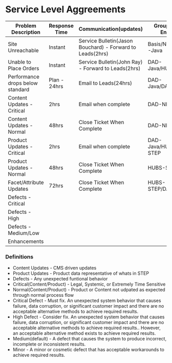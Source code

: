 # Service Level Aggreements



| Problem Description       | Response Time    | Communication(updates)     | Group(s) to Enage |
| ------------------------- | ---------------- | ----------------- |----------------|
| Site Unreachable| Instant | Service Bulletin(Jason Bouchard) - Forward to Leads(2hrs)| Basis/NTT/DAD-Java
| Unable to Place Orders| Instant | Service Bulletin(John Ray) - Forward to Leads(2hrs)| DAD-Java/HUBS
| Performance drops below standard| Plan - 24hrs| Email to Leads(24hrs)| DAD-Java/DAD-UX
| Content Updates - Critical| 2hrs | Email when complete |DAD-NET
| Content Updates - Normal | 48hrs | Close Ticket When Complete | DAD-NET
| Product Updates - Critical | 2hrs | Email when complete | DAD-Java/HUBS-STEP
| Product Updates - Normal | 48hrs | Close Ticket When Complete | HUBS-STEP
| Facet/Attribute Updates | 72hrs | Close Ticket When Complete | HUBS-STEP/DAD-Java
| Defects - Critical|||
| Defects - High|||
| Defects - Medium/Low|||
| Enhancements|||


### Definitions
* Content Updates - CMS driven updates
* Product Updates - Product data representative of whats in STEP
* Defects - Any unexpected funtional behavior
* Critical(Content/Product) - Legal, Systemic, or Extremely Time Sensitive
* Normal(Content/Product) - Product or Content not udpated as expected through normal process flow
* Critical Defect - Must fix. An unexpected system behavior that causes failure, data corruption, or significant customer impact and there are no acceptable alternative methods to achieve required results.
* High Defect - Consider fix. An unexpected system behavior that causes failure, data corruption, or significant customer impact and there are no acceptable alternative methods to achieve required results.. However, an acceptable alternative method exists to achieve required results.
* Medium(default) - A defect that causes the system to produce incorrect, incomplete or inconsistent results.
* Minor - A minor or cosmetic defect that has acceptable workarounds to achieve required results.
